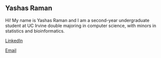 ## Yashas Raman

<!--
**yraman17/yraman17** is a ✨ _special_ ✨ repository because its `README.md` (this file) appears on your GitHub profile.

Here are some ideas to get you started:

- 🔭 I’m currently working on ...
- 🌱 I’m currently learning ...
- 👯 I’m looking to collaborate on ...
- 🤔 I’m looking for help with ...
- 💬 Ask me about ...
- 📫 How to reach me: ...
- 😄 Pronouns: ...
- ⚡ Fun fact: ...
-->
Hi! My name is Yashas Raman and I am a second-year undergraduate student at UC Irvine double majoring in computer science, with minors in statistics and bioinformatics. 

[LinkedIn](https://linkedin.com/in/yashas-raman-055a92302/)

[Email](https://yramangk9@gmail.com)


